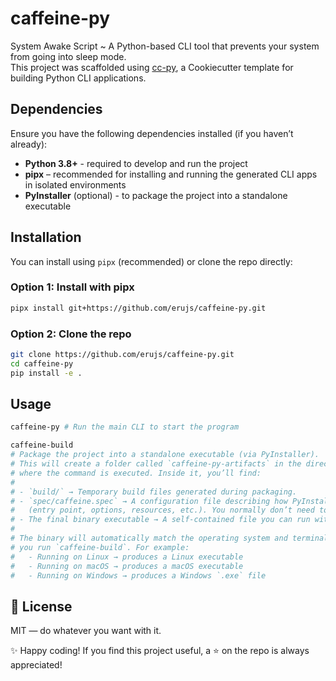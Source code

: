 # caffeine-py

System Awake Script ~ A Python-based CLI tool that prevents your system from going into sleep mode.  
This project was scaffolded using [cc-py](https://github.com/erujs/cc-py), a Cookiecutter template for building Python CLI applications.

## Dependencies

Ensure you have the following dependencies installed (if you haven’t already):

- **Python 3.8+** - required to develop and run the project
- **pipx** – recommended for installing and running the generated CLI apps in isolated environments
- **PyInstaller** (optional) - to package the project into a standalone executable

## Installation

You can install using `pipx` (recommended) or clone the repo directly:

### Option 1: Install with pipx
```bash
pipx install git+https://github.com/erujs/caffeine-py.git
```

### Option 2: Clone the repo
```bash
git clone https://github.com/erujs/caffeine-py.git
cd caffeine-py
pip install -e .
```

## Usage

```bash
caffeine-py # Run the main CLI to start the program
```

```bash
caffeine-build  
# Package the project into a standalone executable (via PyInstaller).
# This will create a folder called `caffeine-py-artifacts` in the directory
# where the command is executed. Inside it, you’ll find:
#
# - `build/` → Temporary build files generated during packaging.  
# - `spec/caffeine.spec` → A configuration file describing how PyInstaller built the project
#   (entry point, options, resources, etc.). You normally don’t need to edit this manually.  
# - The final binary executable → A self-contained file you can run without Python installed.  
#
# The binary will automatically match the operating system and terminal where
# you run `caffeine-build`. For example:
#   - Running on Linux → produces a Linux executable  
#   - Running on macOS → produces a macOS executable  
#   - Running on Windows → produces a Windows `.exe` file  
```

## 🧾 License
MIT — do whatever you want with it.

✨ Happy coding!
If you find this project useful, a ⭐ on the repo is always appreciated!